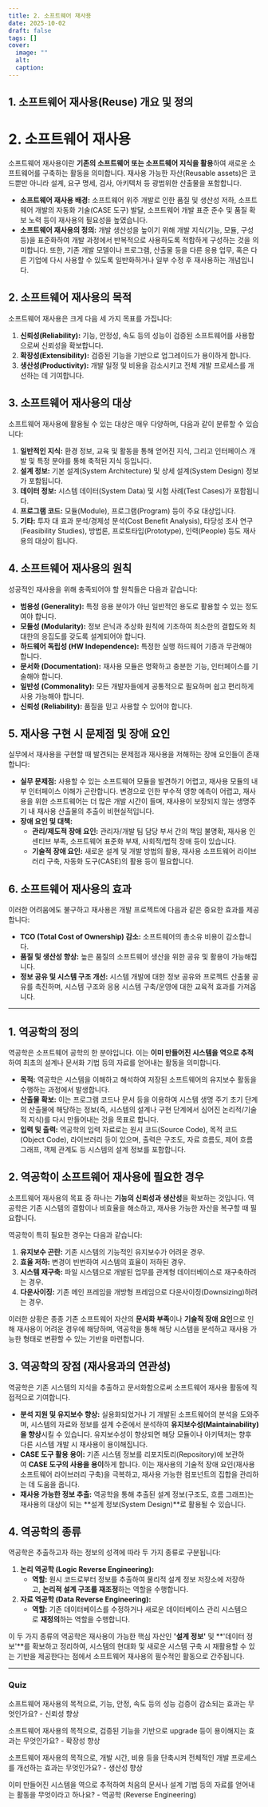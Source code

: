 ```yaml
---
title: 2. 소프트웨어 재사용
date: 2025-10-02
draft: false
tags: []
cover:
  image: ""
  alt:
  caption:
---
```


## 1. 소프트웨어 재사용(Reuse) 개요 및 정의

# 2. 소프트웨어 재사용 


소프트웨어 재사용이란 **기존의 소프트웨어 또는 소프트웨어 지식을 활용**하여 새로운 소프트웨어를 구축하는 활동을 의미합니다. 재사용 가능한 자산(Reusable assets)은 코드뿐만 아니라 설계, 요구 명세, 검사, 아키텍처 등 광범위한 산출물을 포함합니다.

- **소프트웨어 재사용 배경:** 소프트웨어 위주 개발로 인한 품질 및 생산성 저하, 소프트웨어 개발의 자동화 기술(CASE 도구) 발달, 소프트웨어 개발 표준 준수 및 품질 확보 노력 등이 재사용의 필요성을 높였습니다.
- **소프트웨어 재사용의 정의:** 개발 생산성을 높이기 위해 개발 지식(기능, 모듈, 구성 등)을 표준화하여 개발 과정에서 반복적으로 사용하도록 적합하게 구성하는 것을 의미합니다. 또한, 기존 개발 모델이나 프로그램, 산출물 등을 다른 응용 업무, 혹은 다른 기업에 다시 사용할 수 있도록 일반화하거나 일부 수정 후 재사용하는 개념입니다.

## 2. 소프트웨어 재사용의 목적

소프트웨어 재사용은 크게 다음 세 가지 목표를 가집니다:

1. **신뢰성(Reliability):** 기능, 안정성, 속도 등의 성능이 검증된 소프트웨어를 사용함으로써 신뢰성을 확보합니다.
2. **확장성(Extensibility):** 검증된 기능을 기반으로 업그레이드가 용이하게 합니다.
3. **생산성(Productivity):** 개발 일정 및 비용을 감소시키고 전체 개발 프로세스를 개선하는 데 기여합니다.

## 3. 소프트웨어 재사용의 대상

소프트웨어 재사용에 활용될 수 있는 대상은 매우 다양하며, 다음과 같이 분류할 수 있습니다:

1. **일반적인 지식:** 환경 정보, 교육 및 활동을 통해 얻어진 지식, 그리고 인터페이스 개발 및 특정 분야를 통해 축적된 지식 등입니다.
2. **설계 정보:** 기본 설계(System Architecture) 및 상세 설계(System Design) 정보가 포함됩니다.
3. **데이터 정보:** 시스템 데이터(System Data) 및 시험 사례(Test Cases)가 포함됩니다.
4. **프로그램 코드:** 모듈(Module), 프로그램(Program) 등이 주요 대상입니다.
5. **기타:** 투자 대 효과 분석/경제성 분석(Cost Benefit Analysis), 타당성 조사 연구(Feasibility Studies), 방법론, 프로토타입(Prototype), 인력(People) 등도 재사용의 대상이 됩니다.

## 4. 소프트웨어 재사용의 원칙

성공적인 재사용을 위해 충족되어야 할 원칙들은 다음과 같습니다:

- **범용성 (Generality):** 특정 응용 분야가 아닌 일반적인 용도로 활용할 수 있는 정도여야 합니다.
- **모듈성 (Modularity):** 정보 은닉과 추상화 원칙에 기초하여 최소한의 결합도와 최대한의 응집도를 갖도록 설계되어야 합니다.
- **하드웨어 독립성 (HW Independence):** 특정한 실행 하드웨어 기종과 무관해야 합니다.
- **문서화 (Documentation):** 재사용 모듈은 명확하고 충분한 기능, 인터페이스를 기술해야 합니다.
- **일반성 (Commonality):** 모든 개발자들에게 공통적으로 필요하며 쉽고 편리하게 사용 가능해야 합니다.
- **신뢰성 (Reliability):** 품질을 믿고 사용할 수 있어야 합니다.

## 5. 재사용 구현 시 문제점 및 장애 요인

실무에서 재사용을 구현할 때 발견되는 문제점과 재사용을 저해하는 장애 요인들이 존재합니다:

- **실무 문제점:** 사용할 수 있는 소프트웨어 모듈을 발견하기 어렵고, 재사용 모듈의 내부 인터페이스 이해가 곤란합니다. 변경으로 인한 부수적 영향 예측이 어렵고, 재사용을 위한 소프트웨어는 더 많은 개발 시간이 들며, 재사용이 보장되지 않는 생명주기 내 재사용 산출물의 추출이 비현실적입니다.
- **장애 요인 및 대책:**
    - **관리/제도적 장애 요인:** 관리자/개발 팀 담당 부서 간의 책임 불명확, 재사용 인센티브 부족, 소프트웨어 표준화 부재, 사회적/법적 장애 등이 있습니다.
    - **기술적 장애 요인:** 새로운 설계 및 개발 방법의 활용, 재사용 소프트웨어 라이브러리 구축, 자동화 도구(CASE)의 활용 등이 필요합니다.

## 6. 소프트웨어 재사용의 효과

이러한 어려움에도 불구하고 재사용은 개발 프로젝트에 다음과 같은 중요한 효과를 제공합니다:

- **TCO (Total Cost of Ownership) 감소:** 소프트웨어의 총소유 비용이 감소합니다.
- **품질 및 생산성 향상:** 높은 품질의 소프트웨어 생산을 위한 공유 및 활용이 가능해집니다.
- **정보 공유 및 시스템 구조 개선:** 시스템 개발에 대한 정보 공유와 프로젝트 산출물 공유를 촉진하며, 시스템 구조와 응용 시스템 구축/운영에 대한 교육적 효과를 가져옵니다.

---

## 1. 역공학의 정의

역공학은 소프트웨어 공학의 한 분야입니다. 이는 **이미 만들어진 시스템을 역으로 추적**하여 최초의 설계나 문서화 기법 등의 자료를 얻어내는 활동을 의미합니다.

- **목적:** 역공학은 시스템을 이해하고 해석하여 저장된 소프트웨어의 유지보수 활동을 수행하는 과정에서 발생합니다.
- **산출물 확보:** 이는 프로그램 코드나 문서 등을 이용하여 시스템 생명 주기 초기 단계의 산출물에 해당하는 정보(즉, 시스템의 설계나 구현 단계에서 심어진 논리적/기술적 지식)를 다시 만들어내는 것을 목표로 합니다.
- **입력 및 출력:** 역공학의 입력 자료로는 원시 코드(Source Code), 목적 코드(Object Code), 라이브러리 등이 있으며, 출력은 구조도, 자료 흐름도, 제어 흐름 그래프, 객체 관계도 등 시스템의 설계 정보를 포함합니다.

## 2. 역공학이 소프트웨어 재사용에 필요한 경우

소프트웨어 재사용의 목표 중 하나는 **기능의 신뢰성과 생산성**을 확보하는 것입니다. 역공학은 기존 시스템의 결함이나 비효율을 해소하고, 재사용 가능한 자산을 복구할 때 필요합니다.

역공학이 특히 필요한 경우는 다음과 같습니다:

1. **유지보수 곤란:** 기존 시스템의 기능적인 유지보수가 어려운 경우.
2. **효율 저하:** 변경이 빈번하여 시스템의 효율이 저하된 경우.
3. **시스템 재구축:** 파일 시스템으로 개발된 업무를 관계형 데이터베이스로 재구축하려는 경우.
4. **다운사이징:** 기존 메인 프레임을 개방형 프레임으로 다운사이징(Downsizing)하려는 경우.

이러한 상황은 종종 기존 소프트웨어 자산의 **문서화 부족**이나 **기술적 장애 요인**으로 인해 재사용이 어려운 경우에 해당하며, 역공학을 통해 해당 시스템을 분석하고 재사용 가능한 형태로 변환할 수 있는 기반을 마련합니다.

## 3. 역공학의 장점 (재사용과의 연관성)

역공학은 기존 시스템의 지식을 추출하고 문서화함으로써 소프트웨어 재사용 활동에 직접적으로 기여합니다.

- **분석 지원 및 유지보수 향상:** 실용화되었거나 기 개발된 소프트웨어의 분석을 도와주며, 시스템의 자료와 정보를 설계 수준에서 분석하여 **유지보수성(Maintainability)을 향상**시킬 수 있습니다. 유지보수성이 향상되면 해당 모듈이나 아키텍처는 향후 다른 시스템 개발 시 재사용이 용이해집니다.
- **CASE 도구 활용 용이:** 기존 시스템 정보를 리포지토리(Repository)에 보관하여 **CASE 도구의 사용을 용이**하게 합니다. 이는 재사용의 기술적 장애 요인(재사용 소프트웨어 라이브러리 구축)을 극복하고, 재사용 가능한 컴포넌트의 집합을 관리하는 데 도움을 줍니다.
- **재사용 가능한 정보 추출:** 역공학을 통해 추출된 설계 정보(구조도, 흐름 그래프)는 재사용의 대상이 되는 **설계 정보(System Design)**로 활용될 수 있습니다.

## 4. 역공학의 종류

역공학은 추출하고자 하는 정보의 성격에 따라 두 가지 종류로 구분됩니다:

1. **논리 역공학 (Logic Reverse Engineering):**
    - **역할:** 원시 코드로부터 정보를 추출하여 물리적 설계 정보 저장소에 저장하고, **논리적 설계 구조를 재조정**하는 역할을 수행합니다.
2. **자료 역공학 (Data Reverse Engineering):**
    - **역할:** 기존 데이터베이스를 수정하거나 새로운 데이터베이스 관리 시스템으로 **재정의**하는 역할을 수행합니다.

이 두 가지 종류의 역공학은 재사용이 가능한 핵심 자산인 **'설계 정보'** 및 **'데이터 정보'**를 확보하고 정리하여, 시스템의 현대화 및 새로운 시스템 구축 시 재활용할 수 있는 기반을 제공한다는 점에서 소프트웨어 재사용의 필수적인 활동으로 간주됩니다.


---


### Quiz

소프트웨어 재사용의 목적으로, 기능, 안정, 속도 등의 성능 검증이 감소되는 효과는 무엇인가요? - 신뢰성 향상 

소프트웨어 재사용의 목적으로, 검증된 기능을 기반으로 upgrade 등이 용이해지는 효과는 무엇인가요? - 확장성 향상 

소프트웨어 재사용의 목적으로, 개발 시간, 비용 등을 단축시켜 전체적인 개발 프로세스를 개선하는 효과는 무엇인가요? - 생산성 향상 

이미 만들어진 시스템을 역으로 추적하여 처음의 문서나 설계 기법 등의 자료를 얻어내는 활동을 무엇이라고 하나요? - 역공학 (Reverse Engineering)

